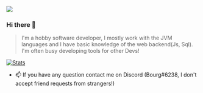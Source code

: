 ![](https://komarev.com/ghpvc/?username=B0urg&color=blue)
### Hi there 👋

> I'm a hobby software developer, I mostly work with the JVM languages and I  have basic knowledge of the web backend(Js, Sql). I'm often busy developing tools for other Devs!

[![Stats](https://github-readme-stats.vercel.app/api?username=b0urg&theme=tokyonight)](https://github.com/anuraghazra/github-readme-stats)

- 📫 If you have any question contact me on Discord (Bourg#6238, I don't accept friend requests from strangers!)
